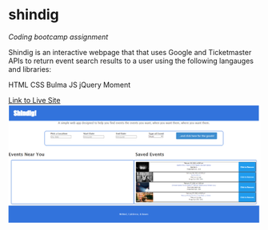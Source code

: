 # shindig

*Coding bootcamp assignment*

Shindig is an interactive webpage that that uses Google and Ticketmaster APIs to return event search results to a user using the following langauges and libraries:

HTML
CSS
Bulma
JS
jQuery
Moment


[Link to Live Site](https://cathmcneel.github.io/shindig/)
![Screenshot](/assets/shindig-screenshot.png)


